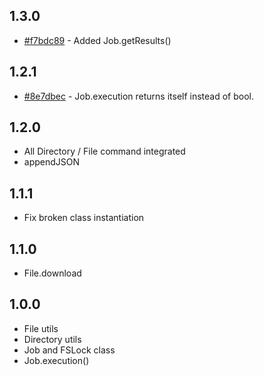 ## 1.3.0

- [#f7bdc89](https://github.com/Alex-Werner/FSLockJS/commit/f7bdc89b7beaddb04ff03f45d39cf59d3511bc02) - Added Job.getResults()

## 1.2.1

- [#8e7dbec](https://github.com/Alex-Werner/FSLockJS/commit/8e7dbec3e81f3a837dadd92ae3927507baeaf75c) - Job.execution returns itself instead of bool.

## 1.2.0 
- All Directory / File command integrated
- appendJSON

## 1.1.1 
- Fix broken class instantiation

## 1.1.0 

- File.download

## 1.0.0 

- File utils
- Directory utils
- Job and FSLock class
- Job.execution()
